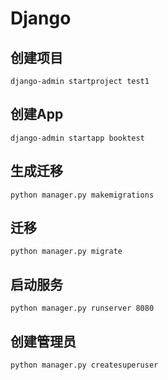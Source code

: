 # Django

## 创建项目
`django-admin startproject test1`

## 创建App
`django-admin startapp booktest`

## 生成迁移
`python manager.py makemigrations`

## 迁移
`python manager.py migrate`

## 启动服务
`python manager.py runserver 8080`

## 创建管理员
`python manager.py createsuperuser`